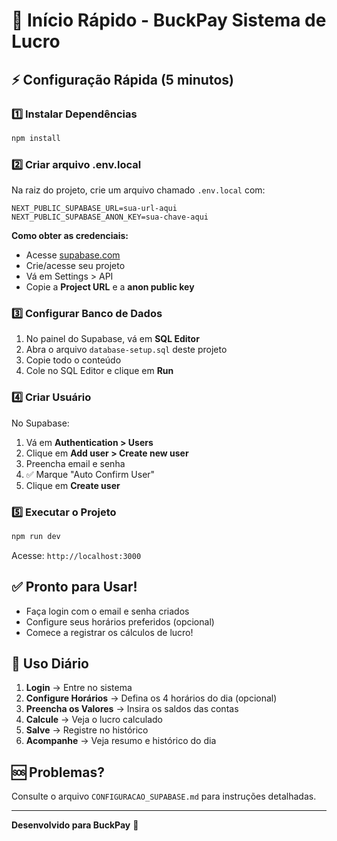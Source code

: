 # 🚀 Início Rápido - BuckPay Sistema de Lucro

## ⚡ Configuração Rápida (5 minutos)

### 1️⃣ Instalar Dependências

```bash
npm install
```

### 2️⃣ Criar arquivo .env.local

Na raiz do projeto, crie um arquivo chamado `.env.local` com:

```env
NEXT_PUBLIC_SUPABASE_URL=sua-url-aqui
NEXT_PUBLIC_SUPABASE_ANON_KEY=sua-chave-aqui
```

**Como obter as credenciais:**
- Acesse [supabase.com](https://supabase.com)
- Crie/acesse seu projeto
- Vá em Settings > API
- Copie a **Project URL** e a **anon public key**

### 3️⃣ Configurar Banco de Dados

1. No painel do Supabase, vá em **SQL Editor**
2. Abra o arquivo `database-setup.sql` deste projeto
3. Copie todo o conteúdo
4. Cole no SQL Editor e clique em **Run**

### 4️⃣ Criar Usuário

No Supabase:
1. Vá em **Authentication > Users**
2. Clique em **Add user > Create new user**
3. Preencha email e senha
4. ✅ Marque "Auto Confirm User"
5. Clique em **Create user**

### 5️⃣ Executar o Projeto

```bash
npm run dev
```

Acesse: `http://localhost:3000`

## ✅ Pronto para Usar!

- Faça login com o email e senha criados
- Configure seus horários preferidos (opcional)
- Comece a registrar os cálculos de lucro!

## 📝 Uso Diário

1. **Login** → Entre no sistema
2. **Configure Horários** → Defina os 4 horários do dia (opcional)
3. **Preencha os Valores** → Insira os saldos das contas
4. **Calcule** → Veja o lucro calculado
5. **Salve** → Registre no histórico
6. **Acompanhe** → Veja resumo e histórico do dia

## 🆘 Problemas?

Consulte o arquivo `CONFIGURACAO_SUPABASE.md` para instruções detalhadas.

---

**Desenvolvido para BuckPay** 💼





